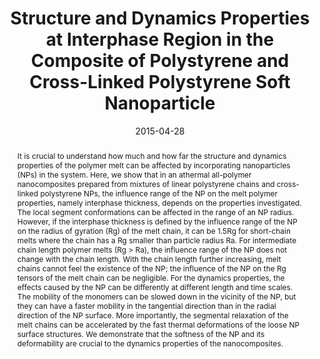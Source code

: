 ---
title: "Structure and Dynamics Properties at Interphase Region in the  Composite of Polystyrene and Cross-Linked Polystyrene Soft Nanoparticle"
authors:
- Tao Chen
- Hu-Jun Qian
- You-Liang Zhu
- Zhong-Yuan Lu
date: "2015-04-28"
doi: "10.1021/ma502383n"
publication_types: ["期刊文章"]
publication: "Macromolecules"
publication_short: "Macromolecules 2015,8,48,2751-2760"
abstract: "
<!--more-->
It is crucial to understand how much and how far the structure  and dynamics properties of the polymer melt can be affected by  incorporating nanoparticles (NPs) in the system. Here, we show that in  an athermal all-polymer nanocomposites prepared from mixtures of linear  polystyrene chains and cross-linked polystyrene NPs, the influence range  of the NP on the melt polymer properties, namely interphase thickness,  depends on the properties investigated. The local segment conformations  can be affected in the range of an NP radius. However, if the interphase  thickness is defined by the influence range of the NP on the radius of  gyration (Rg) of the melt chain, it can be 1.5Rg for short-chain melts  where the chain has a Rg smaller than particle radius Ra. For  intermediate chain length polymer melts (Rg > Ra), the influence  range of the NP does not change with the chain length. With the chain  length further increasing, melt chains cannot feel the existence of the  NP; the influence of the NP on the Rg tensors of the melt chain can be  negligible. For the dynamics properties, the effects caused by the NP  can be differently at different length and time scales. The mobility of  the monomers can be slowed down in the vicinity of the NP, but they can  have a faster mobility in the tangential direction than in the radial  direction of the NP surface. More importantly, the segmental relaxation  of the melt chains can be accelerated by the fast thermal deformations  of the loose NP surface structures. We demonstrate that the softness of  the NP and its deformability are crucial to the dynamics properties of  the nanocomposites."
url_pdf: "https://doi.org/10.1021/ma502383n"
---